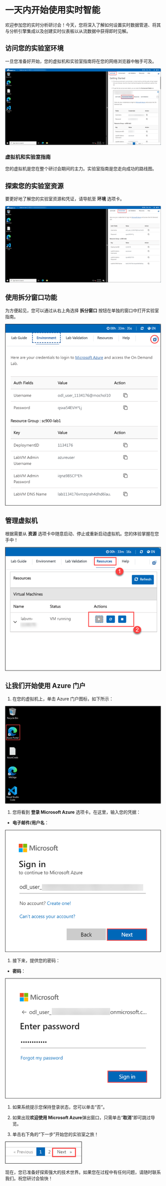 # 一天内开始使用实时智能

欢迎参加您的实时分析研讨会！今天，您将深入了解如何设置实时数据管道、将其与分析引擎集成以及创建实时仪表板以从流数据中获得即时见解。

## 访问您的实验室环境

一旦您准备好开始，您的虚拟机和实验室指南将在您的网络浏览器中触手可及。

![](./media/labguide-1.png)

### 虚拟机和实验室指南

您的虚拟机是您在整个研讨会期间的主力。实验室指南是您走向成功的路线图。

## 探索您的实验室资源

要更好地了解您的实验室资源和凭证，请导航至 **环境** 选项卡。

![探索实验室资源](./media/env-1.png)

## 使用拆分窗口功能

为方便起见，您可以通过从右上角选择 **拆分窗口** 按钮在单独的窗口中打开实验室指南。

![使用拆分窗口功能](./media/spl.png)

## 管理虚拟机

根据需要从 **资源** 选项卡中随意启动、停止或重新启动虚拟机。您的体验掌握在您手中！

![管理您的虚拟机](./media/res.png)

## 让我们开始使用 Azure 门户

1. 在您的虚拟机上，单击 Azure 门户图标，如下所示：

![启动 Azure 门户](./media/sc900-image(1).png)

1. 您将看到 **登录 Microsoft Azure** 选项卡。在这里，输入您的凭据：

- **电子邮件/用户名**：<inject key="AzureAdUserEmail"></inject>

![输入您的用户名](./media/sc900-image-1.png)

1. 接下来，提供您的密码：

- **密码**：<inject key="AzureAdUserPassword"></inject>

![输入您的密码](./media/sc900-image-2.png)

1. 如果系统提示您保持登录状态，您可以单击“否”。

1. 如果出现**欢迎使用 Microsoft Azure**弹出窗口，只需单击“**取消**”即可跳过导览。

1. 单击右下角的“下一步”开始您的实验室之旅！

![启动 Azure 门户](./media/sc900-image(3).png)

现在，您已准备好探索强大的技术世界。如果您在过程中有任何问题，请随时联系我们。祝您研讨会愉快！